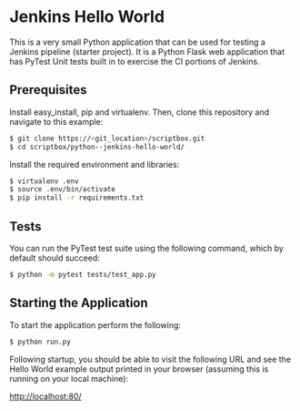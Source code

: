 # Jenkins Hello World

This is a very small Python application that can be used for testing a Jenkins pipeline (starter
project). It is a Python Flask web application that has PyTest Unit tests built in to exercise
the CI portions of Jenkins.

## Prerequisites

Install easy_install, pip and virtualenv. Then, clone this repository and navigate to this example:

```bash
$ git clone https://<git_location>/scriptbox.git
$ cd scriptbox/python--jenkins-hello-world/
```

Install the required environment and libraries:

```bash
$ virtualenv .env
$ source .env/bin/activate
$ pip install -r requirements.txt
```

## Tests

You can run the PyTest test suite using the following command, which by default should succeed:

```bash
$ python -m pytest tests/test_app.py
```

## Starting the Application

To start the application perform the following:

```bash
$ python run.py
```

Following startup, you should be able to visit the following URL and see the Hello World example
output printed in your browser (assuming this is running on your local machine):

[http://localhost:80/](http://localhost:80/)
